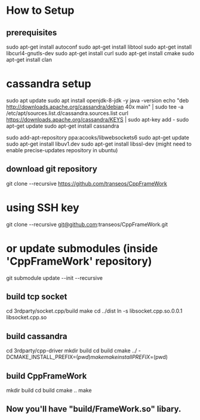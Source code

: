 # How to Setup #

## prerequisites
sudo apt-get install autoconf
sudo apt-get install libtool
sudo apt-get install libcurl4-gnutls-dev
sudo apt-get install curl
sudo apt-get install cmake
sudo apt-get install clan

# cassandra setup
sudo apt update
sudo apt install openjdk-8-jdk -y
java -version
echo "deb http://downloads.apache.org/cassandra/debian 40x main" | sudo tee -a /etc/apt/sources.list.d/cassandra.sources.list
curl https://downloads.apache.org/cassandra/KEYS | sudo apt-key add -
sudo apt-get update
sudo apt-get install cassandra

sudo add-apt-repository ppa:acooks/libwebsockets6
sudo apt-get update
sudo apt-get install libuv1.dev
sudo apt-get install libssl-dev (might need to enable precise-updates repository in ubuntu)

## download git repository
git clone --recursive https://github.com/transeos/CppFrameWork
# using SSH key
git clone --recursive git@github.com:transeos/CppFrameWork.git
# or update submodules (inside 'CppFrameWork' repository)
git submodule update --init --recursive

## build tcp socket
cd 3rdparty/socket.cpp/build
make
cd ../dist
ln -s libsocket.cpp.so.0.0.1 libsocket.cpp.so

## build cassandra
cd 3rdparty/cpp-driver
mkdir build
cd build
cmake ../ -DCMAKE_INSTALL_PREFIX=$(pwd)
make
make install PREFIX=$(pwd)

## build CppFrameWork
mkdir build
cd build
cmake ..
make

## Now you'll have "build/FrameWork.so" libary.
